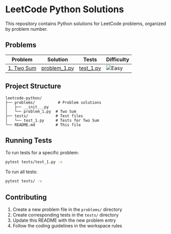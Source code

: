# LeetCode Python Solutions

This repository contains Python solutions for LeetCode problems, organized by problem number.

## Problems

| Problem | Solution | Tests | Difficulty |
|---------|----------|-------|------------|
| [1. Two Sum](https://leetcode.com/problems/two-sum/) | [problem_1.py](problems/problem_1.py) | [test_1.py](tests/test_1.py) | ![Easy](https://img.shields.io/badge/-Easy-green) |


## Project Structure

```
leetcode-python/
├── problems/          # Problem solutions
│   ├── __init__.py
│   └── problem_1.py  # Two Sum
├── tests/            # Test files
│   └── test_1.py     # Tests for Two Sum
└── README.md         # This file
```

## Running Tests

To run tests for a specific problem:

```bash
pytest tests/test_1.py -v
```

To run all tests:

```bash
pytest tests/ -v
```

## Contributing

1. Create a new problem file in the `problems/` directory
2. Create corresponding tests in the `tests/` directory
3. Update this README with the new problem entry
4. Follow the coding guidelines in the workspace rules 